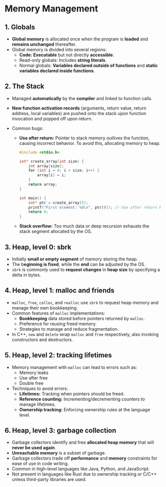 # Memory Management

## 1. Globals

- **Global memory** is allocated once when the program is **loaded** and **remains unchanged** thereafter.
- Global memory is divided into several regions:
  - **Code:** **Executable** but not directly **accessible**.
  - Read-only globals: Includes **string literals**.
  - Normal globals: **Variables declared outside of functions** and **static variables declared inside functions**.

## 2. The Stack

- Managed **automatically** by the **compiler** and linked to function calls.

- **New function activation records** (arguments, return value, return address, local variables) are pushed onto the stack upon function invocation and popped off upon return.

- Common bugs:
  - **Use after return:** Pointer to stack memory outlives the function, causing incorrect behavior. To avoid this, allocating memory to heap.
  
    ````c
    #include <stdio.h>
    
    int* create_array(int size) {
        int array[size];
        for (int i = 0; i < size; i++) {
            array[i] = i;
        }
        return array;
    }
    
    int main() {
        int* ptr = create_array(5);
        printf("First element: %d\n", ptr[0]); // Use after return here, will cause undefined behavior
        return 0;
    }
    
    ````
  
    
  
  - **Stack overflow:** Too much data or deep recursion exhausts the stack segment allocated by the OS.

## 3. Heap, level 0: sbrk

- Initially **small or empty segment** of memory storing the heap.
- The b**eginning is fixed**, while the **end** can be adjusted by the OS.
- `sbrk` is commonly used to **request changes** in **heap size** by specifying a delta in bytes.

## 4. Heap, level 1: malloc and friends

- `malloc`, `free`, `calloc`, and `realloc` use `sbrk` to request heap memory and manage their own bookkeeping.
- Common features of `malloc` implementations:
  - **Bookkeeping** data stored before pointers returned by `malloc`.
  - Preference for reusing freed memory.
  - Strategies to manage and reduce fragmentation.
- In C++, `new` and `delete` wrap `malloc` and `free` respectively, also invoking constructors and destructors.

## 5. Heap, level 2: tracking lifetimes

- Memory management with `malloc` can lead to errors such as:
  - Memory leaks
  - Use after free
  - Double free
- Techniques to avoid errors:
  - **Lifetimes:** Tracking when pointers should be freed.
  - **Reference counting:** Incrementing/decrementing counters to manage lifetimes.
  - **Ownership tracking:** Enforcing ownership rules at the language level.

## 6. Heap, level 3: garbage collection

- Garbage collectors identify and free **allocated heap memory** that will **never be used again**.
- **Unreachable memory** is a subset of garbage.
- Garbage collectors trade off **performance** and **memory** constraints for ease of use in code writing.
- Common in high-level languages like Java, Python, and JavaScript.
- Not present in languages like Rust due to ownership tracking or C/C++ unless third-party libraries are used.
